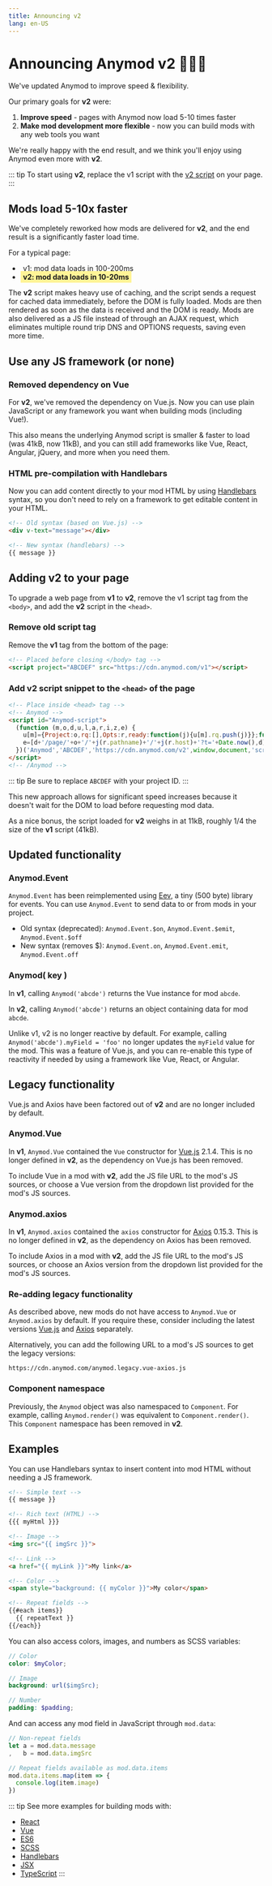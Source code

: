 ```yaml
---
title: Announcing v2
lang: en-US
---
```


# Announcing Anymod v2 🎉🎉🎉

We've updated Anymod to improve speed & flexibility.

Our primary goals for **v2** were:
1. **Improve speed** - pages with Anymod now load 5-10 times faster
2. **Make mod development more flexible** - now you can build mods with any web tools you want

We're really happy with the end result, and we think you'll enjoy using Anymod even more with **v2**.

::: tip
To start using **v2**, replace the v1 script with the [v2 script](#adding-v2-to-your-page) on your page.
:::

## Mods load 5-10x faster

We've completely reworked how mods are delivered for **v2**, and the end result is a significantly faster load time.

For a typical page:
- <span style="padding:3px 5px;">v1: mod data loads in 100-200ms</span>
- <strong style="background:#fff497;padding:3px 5px;">v2: mod data loads in 10-20ms</strong>

The **v2** script makes heavy use of caching, and the script sends a request for cached data immediately, before the DOM is fully loaded. Mods are then rendered as soon as the data is received and the DOM is ready. Mods are also delivered as a JS file instead of through an AJAX request, which eliminates multiple round trip DNS and OPTIONS requests, saving even more time.

## Use any JS framework (or none)

### Removed dependency on Vue

For **v2**, we've removed the dependency on Vue.js. Now you can use plain JavaScript or any framework you want when building mods (including Vue!).

This also means the underlying Anymod script is smaller & faster to load (was 41kB, now 11kB), and you can still add frameworks like Vue, React, Angular, jQuery, and more when you need them.

### HTML pre-compilation with Handlebars

Now you can add content directly to your mod HTML by using [Handlebars](https://handlebarsjs.com/expressions.html) syntax, so you don't need to rely on a framework to get editable content in your HTML.

```html
<!-- Old syntax (based on Vue.js) -->
<div v-text="message"></div>

<!-- New syntax (handlebars) -->
{{ message }}
```

<!-- [See more examples](#examples) -->

## Adding v2 to your page

To upgrade a web page from **v1** to **v2**, remove the v1 script tag from the `<body>`, and add the **v2** script in the `<head>`.

### Remove old script tag

Remove the **v1** tag from the bottom of the page:

```html
<!-- Placed before closing </body> tag -->
<script project="ABCDEF" src="https://cdn.anymod.com/v1"></script>
```

### Add v2 script snippet to the `<head>` of the page

```html
<!-- Place inside <head> tag -->
<!-- Anymod -->
<script id="Anymod-script">
  (function (m,o,d,u,l,a,r,i,z,e) {
    u[m]={Project:o,rq:[],Opts:r,ready:function(j){u[m].rq.push(j)}};function j(s){return encodeURIComponent(btoa(s))};z=l.getElementById(m+'-'+a);r=u.location;
    e=[d+'/page/'+o+'/'+j(r.pathname)+'/'+j(r.host)+'?t='+Date.now(),d];e.map(function(w){i=l.createElement(a);i.defer=1;i.src=w;z.parentNode.insertBefore(i,z);});
  })('Anymod','ABCDEF','https://cdn.anymod.com/v2',window,document,'script',{});
</script>
<!-- /Anymod -->
```
::: tip
Be sure to replace `ABCDEF` with your project ID.
:::

This new approach allows for significant speed increases because it doesn't wait for the DOM to load before requesting mod data.

As a nice bonus, the script loaded for **v2** weighs in at 11kB, roughly 1/4 the size of the **v1** script (41kB).

## Updated functionality

### Anymod.Event

`Anymod.Event` has been reimplemented using [Eev](https://github.com/chrisdavies/eev), a tiny (500 byte) library for events. You can use `Anymod.Event` to send data to or from mods in your project.
- Old syntax (deprecated): `Anymod.Event.$on`, `Anymod.Event.$emit`, `Anymod.Event.$off`
- New syntax (removes $): `Anymod.Event.on`, `Anymod.Event.emit`, `Anymod.Event.off`

### Anymod( key )

In **v1**, calling `Anymod('abcde')` returns the Vue instance for mod `abcde`.

In **v2**, calling `Anymod('abcde')` returns an object containing data for mod `abcde`. 

Unlike v1, v2 is no longer reactive by default.  For example, calling `Anymod('abcde').myField = 'foo'` no longer updates the `myField` value for the mod.  This was a feature of Vue.js, and you can re-enable this type of reactivity if needed by using a framework like Vue, React, or Angular.

## Legacy functionality

Vue.js and Axios have been factored out of **v2** and are no longer included by default.

### Anymod.Vue

In **v1**, `Anymod.Vue` contained the `Vue` constructor for [Vue.js](https://vuejs.org/) 2.1.4. This is no longer defined in **v2**, as the dependency on Vue.js has been removed.

To include Vue in a mod with **v2**, add the JS file URL to the mod's JS sources, or choose a Vue version from the dropdown list provided for the mod's JS sources.

### Anymod.axios

In **v1**, `Anymod.axios` contained the `axios` constructor for [Axios](https://github.com/axios/axios) 0.15.3. This is no longer defined in **v2**, as the dependency on Axios has been removed.

To include Axios in a mod with **v2**, add the JS file URL to the mod's JS sources, or choose an Axios version from the dropdown list provided for the mod's JS sources.

### Re-adding legacy functionality

As described above, new mods do not have access to `Anymod.Vue` or `Anymod.axios` by default.  If you require these, consider including the latest versions [Vue.js](https://vuejs.org/) and [Axios](https://github.com/axios/axios) separately.  

Alternatively, you can add the following URL to a mod's JS sources to get the legacy versions:

`https://cdn.anymod.com/anymod.legacy.vue-axios.js`

### Component namespace

Previously, the `Anymod` object was also namespaced to `Component`.  For example, calling `Anymod.render()` was equivalent to `Component.render()`.  This `Component` namespace has been removed in **v2**.

## Examples

You can use Handlebars syntax to insert content into mod HTML without needing a JS framework.

```html
<!-- Simple text -->
{{ message }}

<!-- Rich text (HTML) -->
{{{ myHtml }}}

<!-- Image -->
<img src="{{ imgSrc }}">

<!-- Link -->
<a href="{{ myLink }}">My link</a>

<!-- Color -->
<span style="background: {{ myColor }}">My color</span>

<!-- Repeat fields -->
{{#each items}}
  {{ repeatText }}
{{/each}}
```

You can also access colors, images, and numbers as SCSS variables:

```scss
// Color
color: $myColor;

// Image
background: url($imgSrc);

// Number
padding: $padding;
```

And can access any mod field in JavaScript through `mod.data`:

```js
// Non-repeat fields
let a = mod.data.message
,   b = mod.data.imgSrc

// Repeat fields available as mod.data.items
mod.data.items.map(item => {
  console.log(item.image)
})
```

::: tip
See more examples for building mods with:

- [React](/examples/react.html)
- [Vue](/examples/vue.html)
- [ES6](/examples/es6.html)
- [SCSS](/examples/scss.html)
- [Handlebars](/examples/handlebars.html)
- [JSX](/examples/jsx.html)
- [TypeScript](/examples/typescript.html)
:::